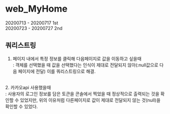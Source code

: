 # web_MyHome
20200713 - 20200717 1st <br>
20200723 - 20200727 2nd

## 쿼리스트링
1. 페이지 내에서 특정 정보를 클릭해 다음페이지로 값을 이동하고 싶을때<br>
  : 객체를 선택했을 때 값을 선택했다는 인식이 제대로 전달되지 않아(:null값으로 다음 페이지에 전달) 이를 쿼리스트링으로 해결.
  <br>
2. 카카오api 사용했을때<br>
  : 사용자의 로그인 정보를 담은 토큰을 콘솔에서 찍었을 때 정상적으로 출력되는 것을 확인할 수 있었지만,
  위의 이유처럼 다른페이지로 값이 제대로 전달되지 않는 것(null)을 확인할 수 있었다. 
